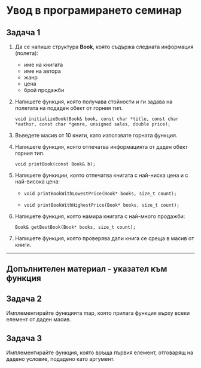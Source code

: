 # Увод в програмирането семинар

## Задача 1

1. Да се напише структура **Book**, която съдържа следната информация (полета):

    - име на книгата
    - име на автора
    - жанр
    - цена
    - брой продажби

2. Напишете функция, която получава стойности и ги задава на полетата на подаден обект от горния тип.

    `void initializeBook(Book& book, const char *title, const char *author, const char *genre, unsigned sales, double price);`

3. Въведете масив от 10 книги, като използвате горната функция.

4. Напишете функция, която отпечатва информацията от даден обект горния тип.

    `void printBook(const Book& b);`

5. Напишете функиции, която отпечатва книгата с най-ниска цена и с най-висока цена:

    - `void printBookWithLowestPrice(Book* books, size_t count);`

    - `void printBookWithHighestPrice(Book* books, size_t count);`

6. Напишете функция, която намира книгата с най-много продажби:

    `Book& getBestBook(Book* books, size_t count);`

7. Напишете функция, която проверява дали книга се среща в масив от книги.

---

## Допълнителен материал - указател към функция

## Задача 2

Имплементирайте функцията map, която прилага функция върху всеки елемент от даден масив.

## Задача 3

Имплементирайте функция, която връща първия елемент, отговарящ на дадено условие, подадено като аргумент.
